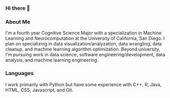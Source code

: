 ### Hi there 👋

<!--
**Rezz-X/Rezz-X** is a ✨ _special_ ✨ repository because its `README.md` (this file) appears on your GitHub profile.

Here are some ideas to get you started:

- 🔭 I’m currently working on ...
- 🌱 I’m currently learning ...
- 👯 I’m looking to collaborate on ...
- 🤔 I’m looking for help with ...
- 💬 Ask me about ...
- 📫 How to reach me: ...
- 😄 Pronouns: ...
- ⚡ Fun fact: ...
-->

### About Me

I'm a fourth year Cognitive Science Major with a specialization in Machine Learning and Neurocomputation at the University of California, San Diego. I plan on specializing in data visualization/analyzation, data wrangling, data cleanup, and machine learning algorithm optimization. Beyond university, I'm pursuing work in data science, software engineering/development, data analysis, and machine learning engineering. 


### Languages

I work primarily with Python but have some experience with C++, R, Java, HTML, CSS, Javascript, and Git. 
